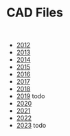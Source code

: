 # CAD Files

<br>

- [2012](./2012/index.md)
- [2013](./2013/index.md)
- [2014](./2014/index.md)
- [2015](./2015/index.md)
- [2016](./2016/index.md)
- [2017](./2017/index.md) 
- [2018](./2018/index.md)
- [2019](./2019/index.md) todo
- [2020](./2020/index.md)
- [2021](./2021/index.md)
- [2022](./2022/index.md)
- [2023](./2023/index.md) todo


